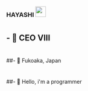 ###  HAYASHI <img src="https://cdn.discordapp.com/emojis/796888458793713695.gif?v=1" width="28px"/>

#

## - 🔭 CEO VIII
#
##- 🎐 Fukoaka, Japan
#
##- 🧠 Hello, i'm a programmer
